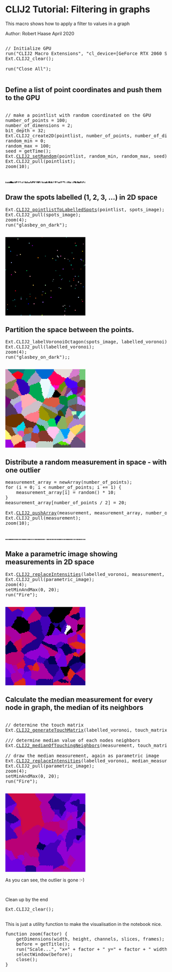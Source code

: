 

# CLIJ2 Tutorial: Filtering in graphs

This macro shows how to apply a filter to values 
in a graph

Author: Robert Haase
         April 2020

<pre class="highlight">

// Initialize GPU
run("CLIJ2 Macro Extensions", "cl_device=[GeForce RTX 2060 SUPER]");
Ext.CLIJ2_clear();

run("Close All");

</pre>

## Define a list of point coordinates and push them to the GPU 

<pre class="highlight">

// make a pointlist with random coordinated on the GPU
number_of_points = 100;
number_of_dimensions = 2;
bit_depth = 32;
Ext.CLIJ2_create2D(pointlist, number_of_points, number_of_dimensions, bit_depth);
random_min = 0;
random_max = 100;
seed = getTime();
Ext.<a href="https://clij.github.io/clij2-docs/reference_setRandom">CLIJ2_setRandom</a>(pointlist, random_min, random_max, seed);
Ext.CLIJ2_pull(pointlist);
zoom(10);

</pre>
<a href="image_1587398512655.png"><img src="image_1587398512655.png" width="250" alt="CLIJ2_create2D_result36-1"/></a>

## Draw the spots labelled (1, 2, 3, ...) in 2D space

<pre class="highlight">
Ext.<a href="https://clij.github.io/clij2-docs/reference_pointlistToLabelledSpots">CLIJ2_pointlistToLabelledSpots</a>(pointlist, spots_image);
Ext.CLIJ2_pull(spots_image);
zoom(4);
run("glasbey_on_dark");

</pre>
<a href="image_1587398512785.png"><img src="image_1587398512785.png" width="250" alt="CLIJ2_pointlistToLabelledSpots_result37-1"/></a>

## Partition the space between the points.

<pre class="highlight">
Ext.CLIJ2_labelVoronoiOctagon(spots_image, labelled_voronoi);
Ext.CLIJ2_pull(labelled_voronoi);
zoom(4);
run("glasbey_on_dark");;

</pre>
<a href="image_1587398512924.png"><img src="image_1587398512924.png" width="250" alt="CLIJ2_labelVoronoiOctagon_result38-1"/></a>

## Distribute a random measurement in space - with one outlier

<pre class="highlight">
measurement_array = newArray(number_of_points);
for (i = 0; i < number_of_points; i += 1) {
	measurement_array[i] = random() * 10;
}
measurement_array[number_of_points / 2] = 20;

Ext.<a href="https://clij.github.io/clij2-docs/reference_pushArray">CLIJ2_pushArray</a>(measurement, measurement_array, number_of_points, 1, 1);
Ext.CLIJ2_pull(measurement);
zoom(10);

</pre>
<a href="image_1587398513021.png"><img src="image_1587398513021.png" width="250" alt="CLIJ2_pushArray_result39-1"/></a>

## Make a parametric image showing measurements in 2D space

<pre class="highlight">
Ext.<a href="https://clij.github.io/clij2-docs/reference_replaceIntensities">CLIJ2_replaceIntensities</a>(labelled_voronoi, measurement, parametric_image);
Ext.CLIJ2_pull(parametric_image);
zoom(4);
setMinAndMax(0, 20);
run("Fire");

</pre>
<a href="image_1587398513137.png"><img src="image_1587398513137.png" width="250" alt="CLIJ2_replaceIntensities_result40-1"/></a>

## Calculate the median measurement for every node in graph, the median of its neighbors

<pre class="highlight">

// determine the touch matrix
Ext.<a href="https://clij.github.io/clij2-docs/reference_generateTouchMatrix">CLIJ2_generateTouchMatrix</a>(labelled_voronoi, touch_matrix);

/// determine median value of each nodes neighbors
Ext.<a href="https://clij.github.io/clij2-docs/reference_medianOfTouchingNeighbors">CLIJ2_medianOfTouchingNeighbors</a>(measurement, touch_matrix, median_measurement);

// draw the median measurement, again as parametric image
Ext.<a href="https://clij.github.io/clij2-docs/reference_replaceIntensities">CLIJ2_replaceIntensities</a>(labelled_voronoi, median_measurement, parametric_image);
Ext.CLIJ2_pull(parametric_image);
zoom(4);
setMinAndMax(0, 20);
run("Fire");

</pre>
<a href="image_1587398513278.png"><img src="image_1587398513278.png" width="250" alt="CLIJ2_replaceIntensities_result40-2"/></a>

As you can see, the outlier is gone :-)

<pre class="highlight">

</pre>

Clean up by the end

<pre class="highlight">
Ext.CLIJ2_clear();

</pre>

This is just a utility function to make the visualisation in the notebook nice.

<pre class="highlight">
function zoom(factor) {
	getDimensions(width, height, channels, slices, frames);
	before = getTitle();	
	run("Scale...", "x=" + factor + " y=" + factor + " width=" + (width * factor) + " height=" + (height* factor) + " interpolation=None average create");
	selectWindow(before);
	close();
}



</pre>



</pre>
</pre>
